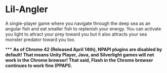 # Lil-Angler

A single-player game where you navigate through the deep sea as an angular fish and eat smaller fish to replenish your energy. You can activate you light to attract your prey toward you but it also attracts your sea monster predator toward you too.

*** <b>As of Chrome 42 (Released April 14th), NPAPI plugins are disabled by default! That means Unity Player, Java, and Silverlight games will not work in the Chrome browser! That said, Flash in the Chrome browser continues to work fine (PPAPI).</b>
